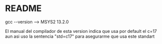 # README


gcc --version --> MSYS2 13.2.0

El manual del compilador de esta version indica que usa por default el c=17 aun asi uso la sentencia "std=c17" para asegurarme que usa este standart

